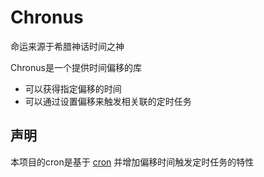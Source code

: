 # Chronus
命运来源于希腊神话时间之神

Chronus是一个提供时间偏移的库
- 可以获得指定偏移的时间
- 可以通过设置偏移来触发相关联的定时任务

## 声明
本项目的cron是基于 [cron](https://github.com/robfig/cron) 并增加偏移时间触发定时任务的特性